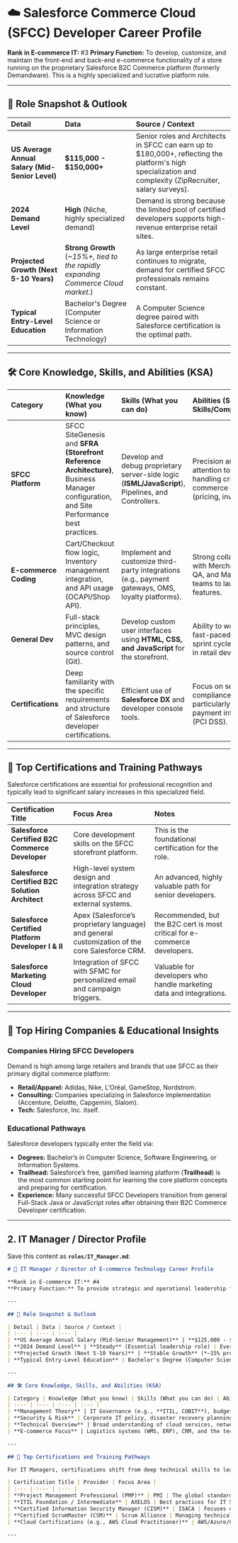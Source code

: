 # ☁️ Salesforce Commerce Cloud (SFCC) Developer Career Profile

**Rank in E-commerce IT:** #3
**Primary Function:** To develop, customize, and maintain the front-end and back-end e-commerce functionality of a store running on the proprietary Salesforce B2C Commerce platform (formerly Demandware). This is a highly specialized and lucrative platform role.

---

## 💼 Role Snapshot & Outlook

| Detail | Data | Source / Context |
| :--- | :--- | :--- |
| **US Average Annual Salary (Mid-Senior Level)** | **$115,000 - $150,000+** | Senior roles and Architects in SFCC can earn up to $180,000+, reflecting the platform's high specialization and complexity (ZipRecruiter, salary surveys). |
| **2024 Demand Level** | **High** (Niche, highly specialized demand) | Demand is strong because the limited pool of certified developers supports high-revenue enterprise retail sites. |
| **Projected Growth (Next 5-10 Years)** | **Strong Growth** (*~15%+, tied to the rapidly expanding Commerce Cloud market.*) | As large enterprise retail continues to migrate, demand for certified SFCC professionals remains constant. |
| **Typical Entry-Level Education** | Bachelor's Degree (Computer Science or Information Technology) | A Computer Science degree paired with Salesforce certification is the optimal path. |

---

## 🛠️ Core Knowledge, Skills, and Abilities (KSA)

| Category | Knowledge (What you know) | Skills (What you can do) | Abilities (Soft Skills/Competencies) |
| :--- | :--- | :--- | :--- |
| **SFCC Platform** | SFCC SiteGenesis and **SFRA (Storefront Reference Architecture)**, Business Manager configuration, and Site Performance best practices. | Develop and debug proprietary server-side logic (**ISML/JavaScript**), Pipelines, and Controllers. | Precision and attention to detail in handling critical e-commerce data (pricing, inventory). |
| **E-commerce Coding** | Cart/Checkout flow logic, Inventory management integration, and API usage (OCAPI/Shop API). | Implement and customize third-party integrations (e.g., payment gateways, OMS, loyalty platforms). | Strong collaboration with Merchandising, QA, and Marketing teams to launch features. |
| **General Dev** | Full-stack principles, MVC design patterns, and source control (Git). | Develop custom user interfaces using **HTML, CSS, and JavaScript** for the storefront. | Ability to work in fast-paced Agile sprint cycles common in retail development. |
| **Certifications** | Deep familiarity with the specific requirements and structure of Salesforce developer certifications. | Efficient use of **Salesforce DX** and developer console tools. | Focus on security and compliance, particularly for payment information (PCI DSS). |

---

## 🏅 Top Certifications and Training Pathways

Salesforce certifications are essential for professional recognition and typically lead to significant salary increases in this specialized field.

| Certification Title | Focus Area | Notes |
| :--- | :--- | :--- |
| **Salesforce Certified B2C Commerce Developer** | Core development skills on the SFCC storefront platform. | This is the foundational certification for the role. |
| **Salesforce Certified B2C Solution Architect** | High-level system design and integration strategy across SFCC and external systems. | An advanced, highly valuable path for senior developers. |
| **Salesforce Certified Platform Developer I & II** | Apex (Salesforce’s proprietary language) and general customization of the core Salesforce CRM. | Recommended, but the B2C cert is most critical for e-commerce developers. |
| **Salesforce Marketing Cloud Developer** | Integration of SFCC with SFMC for personalized email and campaign triggers. | Valuable for developers who handle marketing data and integrations. |

---

## 🏢 Top Hiring Companies & Educational Insights

### Companies Hiring SFCC Developers

Demand is high among large retailers and brands that use SFCC as their primary digital commerce platform:

* **Retail/Apparel:** Adidas, Nike, L'Oréal, GameStop, Nordstrom.
* **Consulting:** Companies specializing in Salesforce implementation (Accenture, Deloitte, Capgemini, Slalom).
* **Tech:** Salesforce, Inc. itself.

### Educational Pathways

Salesforce developers typically enter the field via:

* **Degrees:** Bachelor’s in Computer Science, Software Engineering, or Information Systems.
* **Trailhead:** Salesforce’s free, gamified learning platform (**Trailhead**) is the most common starting point for learning the core platform concepts and preparing for certification.
* **Experience:** Many successful SFCC Developers transition from general Full-Stack Java or JavaScript roles after obtaining their B2C Commerce Developer certification.

***

## 2. IT Manager / Director Profile

Save this content as **`roles/IT_Manager.md`**:

```markdown
# 👔 IT Manager / Director of E-commerce Technology Career Profile

**Rank in E-commerce IT:** #4
**Primary Function:** To provide strategic and operational leadership for all technology systems. This includes managing IT staff, overseeing infrastructure, controlling the budget, and ensuring the IT strategy aligns with the company’s business growth and revenue goals.

---

## 💼 Role Snapshot & Outlook

| Detail | Data | Source / Context |
| :--- | :--- | :--- |
| **US Average Annual Salary (Mid-Senior Management)** | **$125,000 - $175,000+** | The median pay for Computer and Information Systems Managers is $171,200/year (*[BLS Reference 4] in main README*), reflecting high value. |
| **2024 Demand Level** | **Steady** (Essential leadership role) | Every mid-size company requires a clear technology leader to manage IT risk and strategic investment. |
| **Projected Growth (Next 5-10 Years)** | **Stable Growth** (*~15% projected growth for the management occupation, [BLS Reference 4]*). | As e-commerce companies grow, the need for experienced, technical leaders grows proportionally. |
| **Typical Entry-Level Education** | Bachelor's Degree (Computer Science or Information Systems) | A Master's in Business Administration (MBA) or an advanced degree in IT management is common and highly valued. |

---

## 🛠️ Core Knowledge, Skills, and Abilities (KSA)

| Category | Knowledge (What you know) | Skills (What you can do) | Abilities (Soft Skills/Competencies) |
| :--- | :--- | :--- | :--- |
| **Management Theory** | IT Governance (e.g., **ITIL, COBIT**), budgeting, vendor/contract management, and procurement processes. | **Project Management** (Agile/Scrum, PMP), team mentorship, and performance evaluation. | **Exceptional communication** and negotiation skills for stakeholders and vendors. |
| **Security & Risk** | Corporate IT policy, disaster recovery planning (DRP), business continuity planning (BCP), and audit compliance. | Strategic capacity planning and IT infrastructure roadmap development. | Leadership, decision-making under pressure, and crisis management. |
| **Technical Overview** | Broad understanding of cloud services, network topology, application architecture, and cybersecurity standards (e.g., PCI compliance). | **Budget planning**, cost control, and presenting complex ROI justifications to the executive team. | **Strategic thinking**—the ability to align technology expenditures with business revenue goals. |
| **E-commerce Focus** | Logistics systems (WMS, ERP), CRM, and the technical requirements for peak shopping seasons (Black Friday/Cyber Monday). | Managing **SLA/uptime** for the e-commerce platform and minimizing operational downtime. | Strong ability to delegate technical tasks while maintaining overall technical oversight. |

---

## 🏅 Top Certifications and Training Pathways

For IT Managers, certifications shift from deep technical skills to leadership, governance, and project/risk management.

| Certification Title | Provider | Focus Area |
| :--- | :--- | :--- |
| **Project Management Professional (PMP)** | PMI | The global standard for managing projects on time and on budget. |
| **ITIL Foundation / Intermediate** | AXELOS | Best practices for IT Service Management (ITSM), critical for service desk and operations. |
| **Certified Information Security Manager (CISM)** | ISACA | Focuses on information security governance, program development, and risk management—essential for C-level roles. |
| **Certified ScrumMaster (CSM)** | Scrum Alliance | Managing technical teams using the Agile development framework. |
| **Cloud Certifications (e.g., AWS Cloud Practitioner)** | AWS/Azure/GCP | Demonstrating a fundamental understanding of cloud costs and migration strategy. |

---